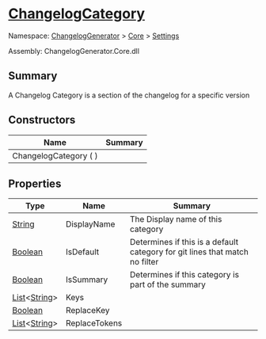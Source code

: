 # [ChangelogCategory](./ChangelogCategory.md)

Namespace: [ChangelogGenerator]() > [Core](./../README.md) > [Settings](./README.md)

Assembly: ChangelogGenerator.Core.dll

## Summary
A Changelog Category is a section of the changelog for a specific version

## Constructors

| Name | Summary | 
| --- | --- | 
| ChangelogCategory (  ) |  | 


## Properties

| Type | Name | Summary | 
| --- | --- | --- | 
| [String](https://docs.microsoft.com/en-us/dotnet/api/System.String) | DisplayName | The Display name of this category | 
| [Boolean](https://docs.microsoft.com/en-us/dotnet/api/System.Boolean) | IsDefault | Determines if this is a default category for git lines that match no filter | 
| [Boolean](https://docs.microsoft.com/en-us/dotnet/api/System.Boolean) | IsSummary | Determines if this category is part of the summary | 
| [List](https://docs.microsoft.com/en-us/dotnet/api/System.Collections.Generic.List-1)\<[String](https://docs.microsoft.com/en-us/dotnet/api/System.String)> | Keys |  | 
| [Boolean](https://docs.microsoft.com/en-us/dotnet/api/System.Boolean) | ReplaceKey |  | 
| [List](https://docs.microsoft.com/en-us/dotnet/api/System.Collections.Generic.List-1)\<[String](https://docs.microsoft.com/en-us/dotnet/api/System.String)> | ReplaceTokens |  | 


